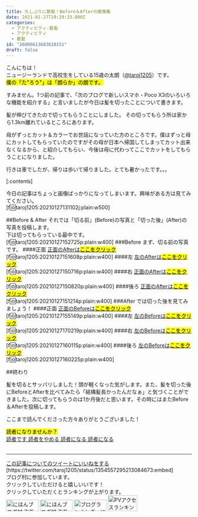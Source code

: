 ```yaml
---
title: 久しぶりに散髪！Before＆Afterの画像集
date: 2021-01-27T19:29:33.000Z
categories:
  - アクティビティ-散髪
  - アクティビティ
  - 散髪
id: "26006613683620151"
draft: false
---
```

こんにちは！<br />
ニュージーランドで高校生をしている15歳の太朗（[@taroj1205](https://bit.ly/39XIw11)）です。<br />
<mark>僕の「た"ろう"」は「朗らか」の朗です。</mark><br />

<p>すみません。1つ前の記事で、「次のブログで新しいスマホ・Poco X3のいろいろな機能を紹介する」と言いましたが今日は髪を切ったことについて書きます。</p>
<p>髪が伸びてきたので切ってもらうことにしました。
その切ってもらう所は家から1.3km離れているところにあります。</p>
<p>母がずっとカット＆カラーでお世話になっていた方のところです。僕はずっと母にカットしてもらっていたのですがその母が日本へ帰国してしまってカット出来なくなるから、と紹介してもらい、今後は母に代わってここでカットをしてもらうことになりました。</p>
行きは車でしたが、帰りは歩いて帰りました。とても暑かったです。。。


[:contents]


<!-- more -->

今日の記事はちょっと画像ばっかりになってしまいます。興味がある方は見てみてください。<br />
[f:id:taroj1205:20210127131102j:plain:w500]

##Before & After
それでは「切る前」(Before)の写真と「切った後」(After)の写真を投稿します。<br />
<i class="fas fa-hand-point-down"></i>下は切ってもらっている最中です。<i class="fas fa-hand-point-down"></i><br />
[f:id:taroj1205:20210127152725p:plain:w400]
###Before
まず、切る前の写真です。
####正面
<a href="#正面2">正面のAfterは<mark>ここをクリック</mark></a><br />
[f:id:taroj1205:20210127151608p:plain:w400]
####左
<a href="#左2">左のAfterは<mark>ここをクリック</mark></a><br />
[f:id:taroj1205:20210127150716p:plain:w400]
####右
<a href="#右2">正面のAfterは<mark>ここをクリック</mark></a><br />
[f:id:taroj1205:20210127150820p:plain:w400]
####後ろ
<a href="#後ろ2">正面のAfterは<mark>ここをクリック</mark></a><br />
[f:id:taroj1205:20210127151214p:plain:w400]
###After
では切った後を見てみましょう！
####<span id="正面2">正面</span>
<a href="#正面">正面のBeforeは<mark>ここをクリック</mark></a><br />
[f:id:taroj1205:20210127155149p:plain:w400]
####<span id="左2">左</span>
<a href="#左">左のBeforeは<mark>ここをクリック</mark></a><br />
[f:id:taroj1205:20210127170219p:plain:w400]
####<span id="右2">右</span>
<a href="#右">左のBeforeは<mark>ここをクリック</mark></a><br />
[f:id:taroj1205:20210127160115p:plain:w400]
####<span id="後ろ">後ろ</span>
<a href="#後ろ">左のBeforeは<mark>ここをクリック</mark></a><br />
[f:id:taroj1205:20210127160225p:plain:w400]

##終わり
<p>髪を切るとサッパリしました！頭が軽くなった気がします。また、髪を切った後にBeforeとAfterを比べてみたら「結構髪長かったんだなぁ」と気づくことができました。次に切ってもらうのは1か月後だと思います。その時にはまたBefore＆Afterを投稿します。</p>
<p>ここまで読んでくださった方々ありがとうございました！</p>
<mark><i class="fas fa-hand-point-down"></i>読者になりませんか？<i class="fas fa-hand-point-down"></i></mark>
 <div class="hatena-module hatena-module-profile">
  <div class="hatena-follow-button-box btn-subscribe js-hatena-follow-button-box reader-button-inner">
    <a href="#" class="hatena-follow-button js-hatena-follow-button">
      <span class="subscribing">
        <span class="foreground">読者です</span>
        <span class="background">読者をやめる</span>
      </span>
      <span class="unsubscribing" data-track-name="profile-widget-subscribe-button" data-track-once>
        <span class="foreground">読者になる</span>
        <span class="background">読者になる</span>
      </span>
    </a>
  </div>
</div>
<br />
<hr />
<a href="https://twitter.com/intent/like?tweet_id=1354557295213084673" target="_blank" class="btn-like-blue"><em class="blogicon-twitter lg"> </em>この記事についてのツイートにいいねをする</a><br />
[https://twitter.com/taroj1205/status/1354557295213084673:embed]
<br />
ブログ村に参加しています。<br />
クリックしていただけると嬉しいいです！<br />
クリックしていただくとランキングが上がります。<br />
<a href="https://overseas.blogmura.com/ranking/in?p_cid=10927073" target="_blank" ><img src="https://b.blogmura.com/overseas/88_31.gif" width="88" height="31" border="0" alt="にほんブログ村 海外生活ブログへ" /></a>
<a href="https://overseas.blogmura.com/newzealand/ranking/in?p_cid=10927073" target="_blank" ><img src="https://b.blogmura.com/overseas/newzealand/88_31.gif" width="88" height="31" border="0" alt="にほんブログ村 海外生活ブログ ニュージーランド情報へ" /></a>
<a href="https://blogmura.com/ranking/in?p_cid=10927073" target="_blank"><img src="https://b.blogmura.com/88_31.gif" width="88" height="31" border="0" alt="ブログランキング・にほんブログ村へ" /></a>
<a href="https://blogmura.com/profiles/10927073?p_cid=10927073"><img src="https://blogparts.blogmura.com/parts_image/user/pv10927073.gif"  width="80" height="43.5" border="0" alt="PVアクセスランキング にほんブログ村" /></a>

<span><script>
         $(document).ready(function() {
$( ".hatena-follow-button .js-hatena-follow-button .unsubscribing" ).clone().appendTo( ".naru-button" );
         });
</script></span>
